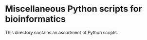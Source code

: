 # Miscellaneous Python scripts for bioinformatics
This directory contains an assortment of Python scripts.
